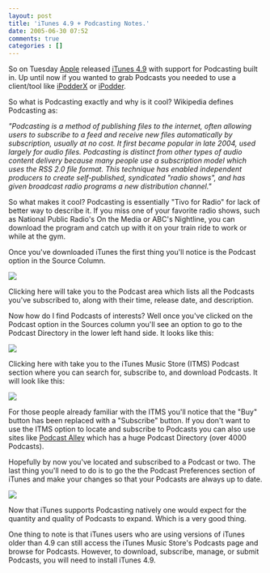 ```yaml
---
layout: post
title: 'iTunes 4.9 + Podcasting Notes.'
date: 2005-06-30 07:52
comments: true
categories : []
---  
```


So on Tuesday <a href="http://www.apple.com/">Apple</a> released <a href="http://www.apple.com/itunes/">iTunes 4.9</a> with support for Podcasting built in. Up until now if you wanted to grab Podcasts you needed to use a client/tool like <a href="http://ipodderx.com/">iPodderX</a> or <a href="http://ipodder.sourceforge.net/index.php">iPodder</a>.

So what is Podcasting exactly and why is it cool? Wikipedia defines Podcasting as:

<i>"Podcasting is a method of publishing files to the internet, often allowing users to subscribe to a feed and receive new files automatically by subscription, usually at no cost. It first became popular in late 2004, used largely for audio files. Podcasting is distinct from other types of audio content delivery because many people use a subscription model which uses the RSS 2.0 file format. This technique has enabled independent producers to create self-published, syndicated "radio shows", and has given broadcast radio programs a new distribution channel."</i>

So what makes it cool? Podcasting is essentially "Tivo for Radio" for lack of better way to describe it. If you miss one of your favorite radio shows, such as National Public Radio's On the Media or ABC's Nightline, you can download the program and catch up with it on your train ride to work or while at the gym.

Once you've downloaded iTunes the first thing you'll notice is the Podcast option in the Source Column.

<img src="/images/itunes1.jpg"/>

Clicking here will take you to the Podcast area which lists all the Podcasts you've subscribed to, along with their time, release date, and description.

Now how do I find Podcasts of interests? Well once you've clicked on the Podcast option in the Sources column you'll see an option to go to the Podcast Directory in the lower left hand side. It looks like this:

<img src="/images/itunes4.jpg"/>

Clicking here with take you to the iTunes Music Store (ITMS) Podcast section where you can search for, subscribe to, and download Podcasts. It will look like this:

<img src="/images/itunes3.jpg"/>

For those people already familiar with the ITMS you'll notice that the "Buy" button has been replaced with a "Subscribe" button. If you don't want to use the ITMS option to locate and subscribe to Podcasts you can also use sites like <a href="http://www.podcastalley.com/">Podcast Alley</a> which has a huge Podcast Directory (over 4000 Podcasts).

Hopefully by now you've located and subscribed to a Podcast or two. The last thing you'll need to do is to go the the Podcast Preferences section of iTunes and make your changes so that your Podcasts are always up to date.

<img src="/images/itunes2.jpg"/>

Now that iTunes supports Podcasting natively one would expect for the quantity and quality of Podcasts to expand. Which is a very good thing.

One thing to note is that iTunes users who are using versions of iTunes older than 4.9 can still access the iTunes Music Store's Podcasts page and browse for Podcasts. However, to download, subscribe, manage, or submit Podcasts, you will need to install iTunes 4.9.

